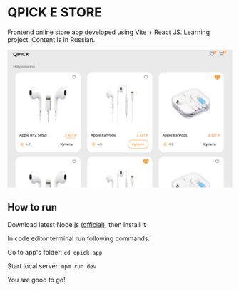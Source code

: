 # QPICK E STORE
Frontend online store app developed using Vite + React JS. Learning project. Content is in Russian.

![alt text](https://github.com/bioRival/Qpick-E-Store/blob/main/screenshots/home.png?raw=true)

## How to run
Download latest Node js [(official)](https://nodejs.org/en), then install it

In code editor terminal run following commands:

Go to app's folder: `cd qpick-app`

Start local server: `npm run dev`

You are good to go!

